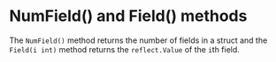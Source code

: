 # NumField() and Field() methods

The `NumField()` method returns the number of fields in a struct and the `Field(i int)` method returns the `reflect.Value` of the `i`th field. 

